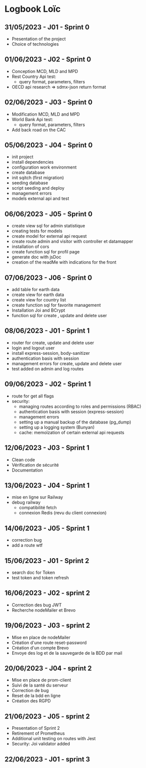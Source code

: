 # Logbook Loïc

## 31/05/2023 - J01 - Sprint 0

- Presentation of the project
- Choice of technologies

## 01/06/2023 - J02 - Sprint 0

- Conception MCD, MLD and MPD
- Rest Country Api test:
  - query format, parameters, filters
- OECD api research => sdmx-json return format
  
## 02/06/2023 - J03 - Sprint 0

- Modification MCD, MLD and MPD
- World Bank Api test:
  - query format, parameters, filters
- Add back road on the CAC

## 05/06/2023 - J04 - Sprint 0

- init project
- install dependencies
- configuration work environment
- create database
- init sqitch (first migration)
- seeding database
- script seeding and deploy
- management errors
- models external api and test

## 06/06/2023 - J05 - Sprint 0

- create view sql for admin statistique
- creating tests for models
- create model for external api request
- create route admin and visitor with controller et datamapper
- installation of cors
- create function sql for profil page
- generate doc with jsDoc
- creation of the readMe with indications for the front

## 07/06/2023 - J06 - Sprint 0

- add table for earth data
- create view for earth data
- create view for country list
- create function sql for favorite management
- Installation Joi and BCrypt
- function sql for create , update and delete user

## 08/06/2023 - J01 - Sprint 1

- router for create, update and delete user
- login and logout user
- install express-session, body-sanitizer
- authentication basis with session
- management errors for create, update and delete user
- test added on admin and log routes

## 09/06/2023 - J02 - Sprint 1

- route for get all flags
- security:
  - managing routes according to roles and permissions (RBAC)
  - authentication basis with session (express-session)
  - management errors
  - setting up a manual backup of the database (pg_dump)
  - setting up a logging system (Bunyan)
  - cache: memoïzation of certain external api requests

## 12/06/2023 - J03 - Sprint 1

- Clean code
- Vérification de sécurité
- Documentation

## 13/06/2023 - J04 - Sprint 1

- mise en ligne sur Railway
- debug railway
  - compatibilité fetch
  - connexion Redis (revu du client connexion)

## 14/06/2023 - J05 - Sprint 1

- correction bug
- add a route wtf

## 15/06/2023 - J01 - Sprint 2

- search doc for Token
- test token and token refresh

## 16/06/2023 - J02 - sprint 2

- Correction des bug JWT
- Recherche nodeMailer et Brevo

## 19/06/2023 - J03 - sprint 2

- Mise en place de nodeMailer
- Création d'une route reset-password
- Création d'un compte Brevo
- Envoye des log et de la sauvegarde de la BDD par mail

## 20/06/2023 - J04 - sprint 2

- Mise en place de prom-client
- Suivi de la santé du serveur
- Correction de bug
- Reset de la bdd en ligne
- Création des RGPD

## 21/06/2023 - J05 - sprint 2

- Presentation of Sprint 2
- Retirement of Prometheus
- Additional unit testing on routes with Jest
- Security: Joi validator added

## 22/06/2023 - J01 - sprint 3
